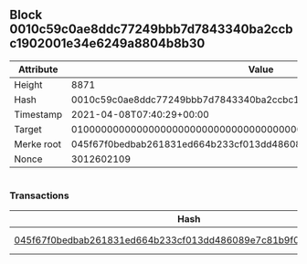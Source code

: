 ## Block 0010c59c0ae8ddc77249bbb7d7843340ba2ccbc1902001e34e6249a8804b8b30

Attribute | Value
--- | ---
Height | 8871
Hash | 0010c59c0ae8ddc77249bbb7d7843340ba2ccbc1902001e34e6249a8804b8b30
Timestamp | 2021-04-08T07:40:29+00:00
Target | 0100000000000000000000000000000000000000000000000000000000000000
Merke root | 045f67f0bedbab261831ed664b233cf013dd486089e7c81b9f0af86bfc8afabc
Nonce | 3012602109

```

```

### Transactions

Hash | Amount
--- | ---
[045f67f0bedbab261831ed664b233cf013dd486089e7c81b9f0af86bfc8afabc](045f67f0bedbab261831ed664b233cf013dd486089e7c81b9f0af86bfc8afabc.md) | 10.00000000 SKEPTI 
